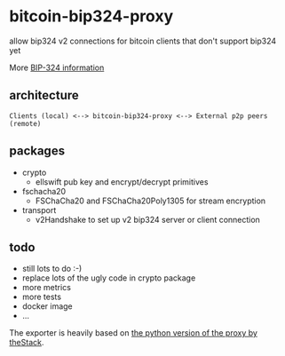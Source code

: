 # bitcoin-bip324-proxy

allow bip324 v2 connections for bitcoin clients that don't support bip324 yet

More [BIP-324 information](https://github.com/bitcoin/bips/blob/master/bip-0324.mediawiki)

## architecture

```
Clients (local) <--> bitcoin-bip324-proxy <--> External p2p peers (remote)
```

## packages

- crypto
  - ellswift pub key and encrypt/decrypt primitives
- fschacha20
  - FSChaCha20 and FSChaCha20Poly1305 for stream encryption
- transport
  - v2Handshake to set up v2 bip324 server or client connection


## todo

- still lots to do :-)
- replace lots of the ugly code in crypto package
- more metrics
- more tests
- docker image
- ...


The exporter is heavily based on [the python version of the proxy by theStack](https://github.com/theStack/bip324-proxy).
